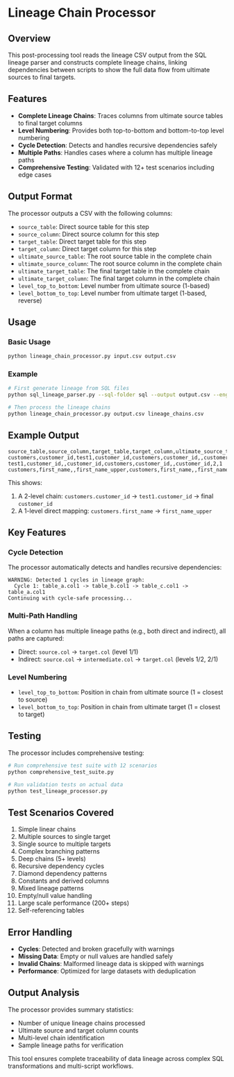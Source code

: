 # Lineage Chain Processor

## Overview
This post-processing tool reads the lineage CSV output from the SQL lineage parser and constructs complete lineage chains, linking dependencies between scripts to show the full data flow from ultimate sources to final targets.

## Features
- **Complete Lineage Chains**: Traces columns from ultimate source tables to final target columns
- **Level Numbering**: Provides both top-to-bottom and bottom-to-top level numbering
- **Cycle Detection**: Detects and handles recursive dependencies safely
- **Multiple Paths**: Handles cases where a column has multiple lineage paths
- **Comprehensive Testing**: Validated with 12+ test scenarios including edge cases

## Output Format
The processor outputs a CSV with the following columns:
- `source_table`: Direct source table for this step
- `source_column`: Direct source column for this step  
- `target_table`: Direct target table for this step
- `target_column`: Direct target column for this step
- `ultimate_source_table`: The root source table in the complete chain
- `ultimate_source_column`: The root source column in the complete chain
- `ultimate_target_table`: The final target table in the complete chain
- `ultimate_target_column`: The final target column in the complete chain
- `level_top_to_bottom`: Level number from ultimate source (1-based)
- `level_bottom_to_top`: Level number from ultimate target (1-based, reverse)

## Usage

### Basic Usage
```bash
python lineage_chain_processor.py input.csv output.csv
```

### Example
```bash
# First generate lineage from SQL files
python sql_lineage_parser.py --sql-folder sql --output output.csv --engines spark

# Then process the lineage chains
python lineage_chain_processor.py output.csv lineage_chains.csv
```

## Example Output
```csv
source_table,source_column,target_table,target_column,ultimate_source_table,ultimate_source_column,ultimate_target_table,ultimate_target_column,level_top_to_bottom,level_bottom_to_top
customers,customer_id,test1,customer_id,customers,customer_id,,customer_id,1,2
test1,customer_id,,customer_id,customers,customer_id,,customer_id,2,1
customers,first_name,,first_name_upper,customers,first_name,,first_name_upper,1,1
```

This shows:
1. A 2-level chain: `customers.customer_id` → `test1.customer_id` → final `customer_id`
2. A 1-level direct mapping: `customers.first_name` → `first_name_upper`

## Key Features

### Cycle Detection
The processor automatically detects and handles recursive dependencies:
```
WARNING: Detected 1 cycles in lineage graph:
  Cycle 1: table_a.col1 -> table_b.col1 -> table_c.col1 -> table_a.col1
Continuing with cycle-safe processing...
```

### Multi-Path Handling
When a column has multiple lineage paths (e.g., both direct and indirect), all paths are captured:
- Direct: `source.col` → `target.col` (level 1/1)
- Indirect: `source.col` → `intermediate.col` → `target.col` (levels 1/2, 2/1)

### Level Numbering
- `level_top_to_bottom`: Position in chain from ultimate source (1 = closest to source)
- `level_bottom_to_top`: Position in chain from ultimate target (1 = closest to target)

## Testing
The processor includes comprehensive testing:
```bash
# Run comprehensive test suite with 12 scenarios
python comprehensive_test_suite.py

# Run validation tests on actual data
python test_lineage_processor.py
```

## Test Scenarios Covered
1. Simple linear chains
2. Multiple sources to single target
3. Single source to multiple targets
4. Complex branching patterns
5. Deep chains (5+ levels)
6. Recursive dependency cycles
7. Diamond dependency patterns
8. Constants and derived columns
9. Mixed lineage patterns
10. Empty/null value handling
11. Large scale performance (200+ steps)
12. Self-referencing tables

## Error Handling
- **Cycles**: Detected and broken gracefully with warnings
- **Missing Data**: Empty or null values are handled safely
- **Invalid Chains**: Malformed lineage data is skipped with warnings
- **Performance**: Optimized for large datasets with deduplication

## Output Analysis
The processor provides summary statistics:
- Number of unique lineage chains processed
- Ultimate source and target column counts
- Multi-level chain identification
- Sample lineage paths for verification

This tool ensures complete traceability of data lineage across complex SQL transformations and multi-script workflows.